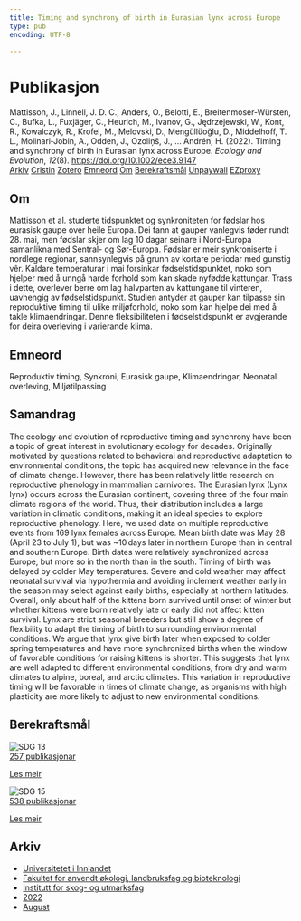 ```yaml
---
title: Timing and synchrony of birth in Eurasian lynx across Europe
type: pub
encoding: UTF-8

---
```

<h1>Publikasjon</h1>
<article id="csl-bib-container-R8FE2QVX" class="csl-bib-container">
  <div class="csl-bib-body"> <div class="csl-entry">Mattisson, J., Linnell, J. D. C., Anders, O., Belotti, E., Breitenmoser‐Würsten, C., Bufka, L., Fuxjäger, C., Heurich, M., Ivanov, G., Jędrzejewski, W., Kont, R., Kowalczyk, R., Krofel, M., Melovski, D., Mengüllüoğlu, D., Middelhoff, T. L., Molinari‐Jobin, A., Odden, J., Ozoliņš, J., … Andrén, H. (2022). Timing and synchrony of birth in Eurasian lynx across Europe. <i>Ecology and Evolution</i>, <i>12</i>(8). <a href="https://doi.org/10.1002/ece3.9147">https://doi.org/10.1002/ece3.9147</a></div> </div>
  <div class="csl-bib-buttons">
    <a href="#taxonomy-article-R8FE2QVX" alt="archive" class="csl-bib-button">Arkiv</a>
    <a href="https://app.cristin.no/results/show.jsf?id=2040364" alt="Cristin" class="csl-bib-button">Cristin</a>
    <a href="http://zotero.org/groups/5881554/items/R8FE2QVX" alt="Zotero" class="csl-bib-button">Zotero</a>
    <a href="#keywords-article-R8FE2QVX" alt="keywords" class="csl-bib-button">Emneord</a>
    <a href="#about-article-R8FE2QVX" alt="about_pub" class="csl-bib-button">Om</a>
    <a href="#sdg-article-R8FE2QVX" alt="sdg" class="csl-bib-button">Berekraftsmål</a>
    <a href="https://pub.epsilon.slu.se/28642/1/mattisson-j-et-al-20220830.pdf" alt="Unpaywall" class="csl-bib-button">Unpaywall</a>
    <a href="https://pub.epsilon.slu.se/28642/1/mattisson-j-et-al-20220830.pdf" alt="EZproxy" class="csl-bib-button">EZproxy</a>
  </div>
  <div id="csl-bib-meta-container-R8FE2QVX"></div>
</article>
<div id="csl-bib-meta-R8FE2QVX" class="csl-bib-meta">
  <article id="about-article-R8FE2QVX" class="about_pub-article">
    <h1>Om</h1>
    Mattisson et al. studerte tidspunktet og synkroniteten for fødslar hos eurasisk gaupe over heile Europa. Dei fann at gauper vanlegvis føder rundt 28. mai, men fødslar skjer om lag 10 dagar seinare i Nord-Europa samanlikna med Sentral- og Sør-Europa. Fødslar er meir synkroniserte i nordlege regionar, sannsynlegvis på grunn av kortare periodar med gunstig vêr. Kaldare temperaturar i mai forsinkar fødselstidspunktet, noko som hjelper med å unngå harde forhold som kan skade nyfødde kattungar. Trass i dette, overlever berre om lag halvparten av kattungane til vinteren, uavhengig av fødselstidspunkt. Studien antyder at gauper kan tilpasse sin reproduktive timing til ulike miljøforhold, noko som kan hjelpe dei med å takle klimaendringar. Denne fleksibiliteten i fødselstidspunkt er avgjerande for deira overleving i varierande klima.
  </article>
  <article id="keywords-article-R8FE2QVX" class="keywords-article">
    <h1>Emneord</h1>
    Reproduktiv timing, Synkroni, Eurasisk gaupe, Klimaendringar, Neonatal overleving, Miljøtilpassing
  </article>
  <article id="abstract-article-R8FE2QVX" class="abstract-article">
    <h1>Samandrag</h1>
    The ecology and evolution of reproductive timing and synchrony have been a topic of great interest in evolutionary ecology for decades. Originally motivated by questions related to behavioral and reproductive adaptation to environmental conditions, the topic has acquired new relevance in the face of climate change. However, there has been relatively little research on reproductive phenology in mammalian carnivores. The Eurasian lynx (Lynx lynx) occurs across the Eurasian continent, covering three of the four main climate regions of the world. Thus, their distribution includes a large variation in climatic conditions, making it an ideal species to explore reproductive phenology. Here, we used data on multiple reproductive events from 169 lynx females across Europe. Mean birth date was May 28 (April 23 to July 1), but was ~10 days later in northern Europe than in central and southern Europe. Birth dates were relatively synchronized across Europe, but more so in the north than in the south. Timing of birth was delayed by colder May temperatures. Severe and cold weather may affect neonatal survival via hypothermia and avoiding inclement weather early in the season may select against early births, especially at northern latitudes. Overall, only about half of the kittens born survived until onset of winter but whether kittens were born relatively late or early did not affect kitten survival. Lynx are strict seasonal breeders but still show a degree of flexibility to adapt the timing of birth to surrounding environmental conditions. We argue that lynx give birth later when exposed to colder spring temperatures and have more synchronized births when the window of favorable conditions for raising kittens is shorter. This suggests that lynx are well adapted to different environmental conditions, from dry and warm climates to alpine, boreal, and arctic climates. This variation in reproductive timing will be favorable in times of climate change, as organisms with high plasticity are more likely to adjust to new environmental conditions.
  </article>
  <article id="sdg-article-R8FE2QVX" class="sdg-article">
    <h1>Berekraftsmål</h1>
    <div class="sdg-container"><div id="sdg13" class="sdg">
        <img src="{{< params subfolder >}}images/sdg/sdg13_nn.png" class="image" alt="SDG 13">
        <div class="sdg-overlay">
          <a href="{{< params subfolder >}}nn/archive/?sdg=13#archive" class="sdg-publication-count"><span>257</span> publikasjonar</a>
          <p><a href="https://fn.no/om-fn/fns-baerekraftsmaal/stoppe-klimaendringene?lang=nno-NO" class="sdg-read-more">Les meir</a></p>
        </div>
      </div> <div id="sdg15" class="sdg">
        <img src="{{< params subfolder >}}images/sdg/sdg15_nn.png" class="image" alt="SDG 15">
        <div class="sdg-overlay">
          <a href="{{< params subfolder >}}nn/archive/?sdg=15#archive" class="sdg-publication-count"><span>538</span> publikasjonar</a>
          <p><a href="https://fn.no/om-fn/fns-baerekraftsmaal/livet-paa-land?lang=nno-NO" class="sdg-read-more">Les meir</a></p>
        </div>
      </div></div>
  </article>
  <article id="taxonomy-article-R8FE2QVX" class="taxonomy-article">
    <h1>Arkiv</h1>
    <ul>
      <li><a href="{{< params subfolder >}}nn/archive/?key=3DCRN523">Universitetet i Innlandet</a></li>
      <li><a href="{{< params subfolder >}}nn/archive/?key=T77LXH6D">Fakultet for anvendt økologi, landbruksfag og bioteknologi</a></li>
      <li><a href="{{< params subfolder >}}nn/archive/?key=7TRARPE3">Institutt for skog- og utmarksfag</a></li>
      <li><a href="{{< params subfolder >}}nn/archive/?key=H9K9UC39">2022</a></li>
      <li><a href="{{< params subfolder >}}nn/archive/?key=V5T9MSBV">August</a></li>
    </ul>
  </article>
</div>
